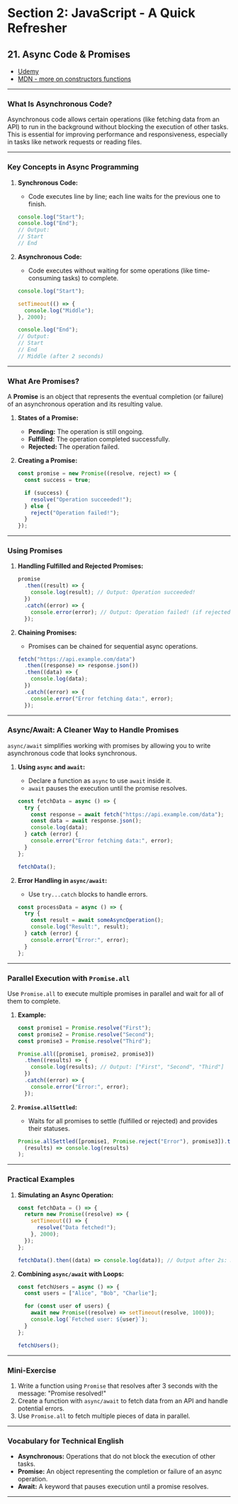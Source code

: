 # Section 2: JavaScript - A Quick Refresher

## **21. Async Code & Promises**

- [Udemy](https://www.udemy.com/course/nodejs-the-complete-guide/learn/lecture/12250734#overview)
- [MDN - more on constructors functions](https://developer.mozilla.org/en-US/docs/Web/JavaScript/Reference/Global_Objects/Object/constructor)

---

### **What Is Asynchronous Code?**

Asynchronous code allows certain operations (like fetching data from an API) to run in the background without blocking the execution of other tasks. This is essential for improving performance and responsiveness, especially in tasks like network requests or reading files.

---

### **Key Concepts in Async Programming**

1. **Synchronous Code:**

   - Code executes line by line; each line waits for the previous one to finish.

   ```javascript
   console.log("Start");
   console.log("End");
   // Output:
   // Start
   // End
   ```

2. **Asynchronous Code:**

   - Code executes without waiting for some operations (like time-consuming tasks) to complete.

   ```javascript
   console.log("Start");

   setTimeout(() => {
     console.log("Middle");
   }, 2000);

   console.log("End");
   // Output:
   // Start
   // End
   // Middle (after 2 seconds)
   ```

---

### **What Are Promises?**

A **Promise** is an object that represents the eventual completion (or failure) of an asynchronous operation and its resulting value.

1. **States of a Promise:**

   - **Pending:** The operation is still ongoing.
   - **Fulfilled:** The operation completed successfully.
   - **Rejected:** The operation failed.

2. **Creating a Promise:**

   ```javascript
   const promise = new Promise((resolve, reject) => {
     const success = true;

     if (success) {
       resolve("Operation succeeded!");
     } else {
       reject("Operation failed!");
     }
   });
   ```

---

### **Using Promises**

1. **Handling Fulfilled and Rejected Promises:**

   ```javascript
   promise
     .then((result) => {
       console.log(result); // Output: Operation succeeded!
     })
     .catch((error) => {
       console.error(error); // Output: Operation failed! (if rejected)
     });
   ```

2. **Chaining Promises:**
   - Promises can be chained for sequential async operations.
   ```javascript
   fetch("https://api.example.com/data")
     .then((response) => response.json())
     .then((data) => {
       console.log(data);
     })
     .catch((error) => {
       console.error("Error fetching data:", error);
     });
   ```

---

### **Async/Await: A Cleaner Way to Handle Promises**

`async/await` simplifies working with promises by allowing you to write asynchronous code that looks synchronous.

1. **Using `async` and `await`:**

   - Declare a function as `async` to use `await` inside it.
   - `await` pauses the execution until the promise resolves.

   ```javascript
   const fetchData = async () => {
     try {
       const response = await fetch("https://api.example.com/data");
       const data = await response.json();
       console.log(data);
     } catch (error) {
       console.error("Error fetching data:", error);
     }
   };

   fetchData();
   ```

2. **Error Handling in `async/await`:**
   - Use `try...catch` blocks to handle errors.
   ```javascript
   const processData = async () => {
     try {
       const result = await someAsyncOperation();
       console.log("Result:", result);
     } catch (error) {
       console.error("Error:", error);
     }
   };
   ```

---

### **Parallel Execution with `Promise.all`**

Use `Promise.all` to execute multiple promises in parallel and wait for all of them to complete.

1. **Example:**

   ```javascript
   const promise1 = Promise.resolve("First");
   const promise2 = Promise.resolve("Second");
   const promise3 = Promise.resolve("Third");

   Promise.all([promise1, promise2, promise3])
     .then((results) => {
       console.log(results); // Output: ["First", "Second", "Third"]
     })
     .catch((error) => {
       console.error("Error:", error);
     });
   ```

2. **`Promise.allSettled`:**
   - Waits for all promises to settle (fulfilled or rejected) and provides their statuses.
   ```javascript
   Promise.allSettled([promise1, Promise.reject("Error"), promise3]).then(
     (results) => console.log(results)
   );
   ```

---

### **Practical Examples**

1. **Simulating an Async Operation:**

   ```javascript
   const fetchData = () => {
     return new Promise((resolve) => {
       setTimeout(() => {
         resolve("Data fetched!");
       }, 2000);
     });
   };

   fetchData().then((data) => console.log(data)); // Output after 2s: Data fetched!
   ```

2. **Combining `async/await` with Loops:**

   ```javascript
   const fetchUsers = async () => {
     const users = ["Alice", "Bob", "Charlie"];

     for (const user of users) {
       await new Promise((resolve) => setTimeout(resolve, 1000));
       console.log(`Fetched user: ${user}`);
     }
   };

   fetchUsers();
   ```

---

### **Mini-Exercise**

1. Write a function using `Promise` that resolves after 3 seconds with the message: "Promise resolved!"
2. Create a function with `async/await` to fetch data from an API and handle potential errors.
3. Use `Promise.all` to fetch multiple pieces of data in parallel.

---

### **Vocabulary for Technical English**

- **Asynchronous:** Operations that do not block the execution of other tasks.
- **Promise:** An object representing the completion or failure of an async operation.
- **Await:** A keyword that pauses execution until a promise resolves.

---
